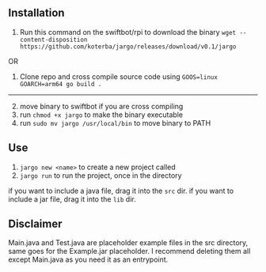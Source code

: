 ## Installation
1. Run this command on the swiftbot/rpi to download the binary ``wget --content-disposition https://github.com/koterba/jargo/releases/download/v0.1/jargo``

OR

1. Clone repo and cross compile source code using ``GOOS=linux GOARCH=arm64 go build .``

---

2. move binary to swiftbot if you are cross compiling
3. run ``chmod +x jargo`` to make the binary executable
4. run ``sudo mv jargo /usr/local/bin`` to move binary to PATH

## Use

1. ``jargo new <name>`` to create a new project called <name>
2. ``jargo run`` to run the project, once in the directory

if you want to include a java file, drag it into the ``src`` dir.
if you want to include a jar file, drag it into the ``lib`` dir.

## Disclaimer

Main.java and Test.java are placeholder example files in the src directory, same goes for the Example.jar placeholder. I recommend deleting them all except Main.java as you need it as an entrypoint.
